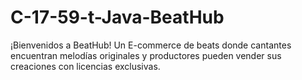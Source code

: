 # C-17-59-t-Java-BeatHub
 ¡Bienvenidos a BeatHub! Un E-commerce de beats donde cantantes encuentran melodías originales y productores pueden vender sus creaciones con licencias exclusivas.
